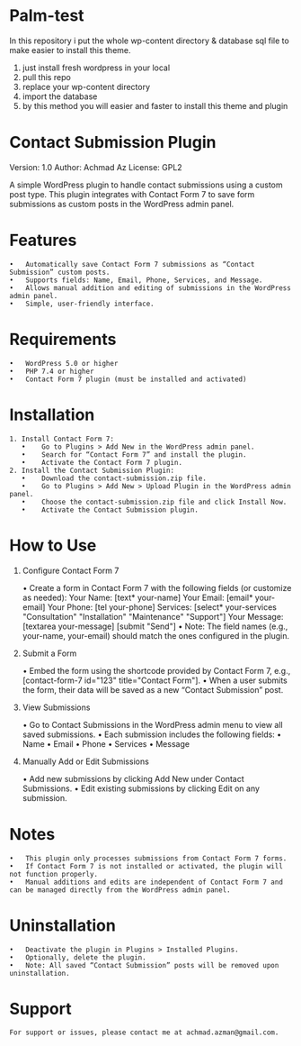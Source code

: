 # Palm-test

In this repository i put the whole wp-content directory & database sql file to make easier to install this theme.

1. just install fresh wordpress in your local
2. pull this repo
3. replace your wp-content directory
4. import the database
5. by this method you will easier and faster to install this theme and plugin

# Contact Submission Plugin

Version: 1.0
Author: Achmad Az
License: GPL2

A simple WordPress plugin to handle contact submissions using a custom post type. This plugin integrates with Contact Form 7 to save form submissions as custom posts in the WordPress admin panel.

# Features

	•	Automatically save Contact Form 7 submissions as “Contact Submission” custom posts.
	•	Supports fields: Name, Email, Phone, Services, and Message.
	•	Allows manual addition and editing of submissions in the WordPress admin panel.
	•	Simple, user-friendly interface.
# Requirements

	•	WordPress 5.0 or higher
	•	PHP 7.4 or higher
	•	Contact Form 7 plugin (must be installed and activated)
 # Installation

	1. Install Contact Form 7:
	   •    Go to Plugins > Add New in the WordPress admin panel.
	   •	Search for “Contact Form 7” and install the plugin.
	   •	Activate the Contact Form 7 plugin.
	2. Install the Contact Submission Plugin:
	   •	Download the contact-submission.zip file.
	   •	Go to Plugins > Add New > Upload Plugin in the WordPress admin panel.
	   •	Choose the contact-submission.zip file and click Install Now.
	   •	Activate the Contact Submission plugin.
# How to Use

1. Configure Contact Form 7

	 • Create a form in Contact Form 7 with the following fields (or customize as needed):
		Your Name: [text* your-name]
		Your Email: [email* your-email]
		Your Phone: [tel your-phone]
		Services: [select* your-services "Consultation" "Installation" "Maintenance" "Support"]
		Your Message: [textarea your-message]
		[submit "Send"]
	 • Note: The field names (e.g., your-name, your-email) should match the ones configured in the plugin.
2. Submit a Form

	•	Embed the form using the shortcode provided by Contact Form 7, e.g., [contact-form-7 id="123" title="Contact Form"].
	•	When a user submits the form, their data will be saved as a new “Contact Submission” post.

3. View Submissions

	•	Go to Contact Submissions in the WordPress admin menu to view all saved submissions.
	•	Each submission includes the following fields:
	•	Name
	•	Email
	•	Phone
	•	Services
	•	Message

4. Manually Add or Edit Submissions

	•	Add new submissions by clicking Add New under Contact Submissions.
	•	Edit existing submissions by clicking Edit on any submission.
# Notes

	•	This plugin only processes submissions from Contact Form 7 forms.
	•	If Contact Form 7 is not installed or activated, the plugin will not function properly.
	•	Manual additions and edits are independent of Contact Form 7 and can be managed directly from the WordPress admin panel.
 # Uninstallation

	•	Deactivate the plugin in Plugins > Installed Plugins.
	•	Optionally, delete the plugin.
	•	Note: All saved “Contact Submission” posts will be removed upon uninstallation.
 # Support

	For support or issues, please contact me at achmad.azman@gmail.com.
